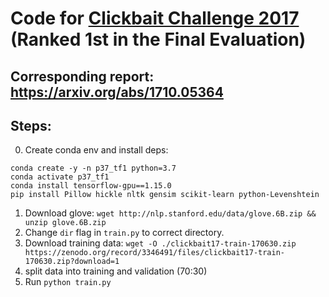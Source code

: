 # Code for [Clickbait Challenge 2017](https://www.clickbait-challenge.org/) (Ranked 1st in the Final Evaluation)
## Corresponding report: https://arxiv.org/abs/1710.05364

## Steps:
0. Create conda env and install deps:
```
conda create -y -n p37_tf1 python=3.7
conda activate p37_tf1
conda install tensorflow-gpu==1.15.0
pip install Pillow hickle nltk gensim scikit-learn python-Levenshtein
```
1. Download glove: `wget http://nlp.stanford.edu/data/glove.6B.zip && unzip glove.6B.zip`
2. Change `dir` flag in `train.py` to correct directory.
3. Download training data: `wget -O ./clickbait17-train-170630.zip https://zenodo.org/record/3346491/files/clickbait17-train-170630.zip?download=1`
4. split data into training and validation (70:30)
5. Run `python train.py`